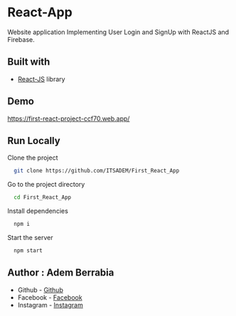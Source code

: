 # React-App

Website application Implementing User Login and SignUp with ReactJS and Firebase.

## Built with

- [React-JS](https://react.dev/) library

## Demo

https://first-react-project-ccf70.web.app/

## Run Locally

Clone the project

```bash
  git clone https://github.com/ITSADEM/First_React_App
```

Go to the project directory

```bash
  cd First_React_App
```

Install dependencies

```bash
  npm i
```

Start the server

```bash
  npm start
```

## Author : Adem Berrabia

- Github - [Github](https://github.com/ITSADEM)
- Facebook - [Facebook](https://www.facebook.com/profile.php?id=100022888083591)
- Instagram - [Instagram](https://www.instagram.com/adem_rb3/?hl=fr)
